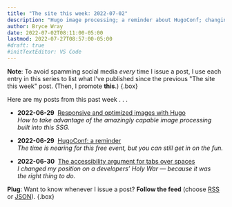 ```yaml
---
title: "The site this week: 2022-07-02"
description: "Hugo image processing; a reminder about HugoConf; changing sides in a Holy War."
author: Bryce Wray
date: 2022-07-02T08:11:00-05:00
lastmod: 2022-07-27T08:57:00-05:00
#draft: true
#initTextEditor: VS Code
---
```


**Note**: To avoid spamming social media *every* time I issue a post, I use each entry in this series to list what I've published since the previous "The site this week" post. (Then, I promote **this**.)
{.box}

Here are my posts from this past week . . .

- <span class="sansSerif"><strong class="pokey">2022-06-29</strong></span>&nbsp;&nbsp;[Responsive and optimized images with Hugo](/posts/2022/06/responsive-optimized-images-hugo/)\
*How to take advantage of the amazingly capable image processing built into this SSG.*

- <span class="sansSerif"><strong class="pokey">2022-06-29</strong></span>&nbsp;&nbsp;[HugoConf: a reminder](/posts/2022/06/hugoconf-reminder/)\
*The time is nearing for this free event, but you can still get in on the fun.*

- <span class="sansSerif"><strong class="pokey">2022-06-30</strong></span>&nbsp;&nbsp;[The accessibility argument for tabs over spaces](/posts/2022/06/accessibility-argument-tabs-spaces/)\
*I changed my position on a developers’ Holy War — because it was the right thing to do.*

**Plug**: Want to know whenever I issue a post? **Follow the feed** (choose [RSS](/index.xml) or [JSON](/index.json)).
{.box}
